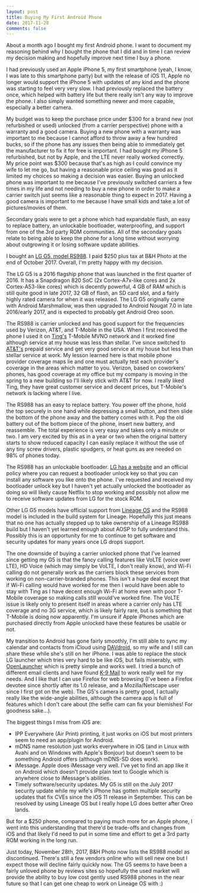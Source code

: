 ```yaml
---
layout: post
title: Buying My First Android Phone
date: 2017-11-28
comments: false
---
```


About a month ago I bought my first Android phone.  I want to document my
reasoning behind why I bought the phone that I did and in time I can review my
decision making and hopefully improve next time I buy a phone.

I had previously used an Apple iPhone 5, my first smartphone (yeah, I know, I
was late to this smartphone party) but with the release of iOS 11, Apple no
longer would support the iPhone 5 with updates of any kind and the phone was
starting to feel very very slow.  I had previously replaced the battery once,
which helped with battery life but there really isn't any way to improve the
phone.  I also simply wanted something newer and more capable, especially a
better camera.

My budget was to keep the purchase price under $300 for a brand new (not
refurbished or used) unlocked (from a carrier perspective) phone with a warranty
and a good camera.  Buying a new phone with a warranty was important to me
because I cannot afford to throw away a few hundred bucks, so if the phone has
any issues then being able to immediately get the manufacturer to fix it for
free is important.  I had bought my iPhone 5 refurbished, but not by
Apple, and the LTE never really worked correctly.  My price point was $300
because that's as high as I could convince my wife to let me go, but having a
reasonable price ceiling was good as it limited my choices so making a decision
was easier.  Buying an unlocked phone was important to me because I've
previously switched carriers a few times in my life and not needing to buy a new
phone in order to make a carrier switch just seems like a reasonable thing to
expect in 2017.  Having a good camera is important to me because I have small
kids and take a lot of pictures/movies of them.

Secondary goals were to get a phone which had expandable flash, an easy to
replace battery, an unlockable bootloader, waterproofing, and support from one
of the 3rd party ROM communities.  All of the secondary goals relate to being
able to keep the phone for a long time without worrying about outgrowing it or
losing software update abilities.

I bought an [LG G5, model RS988][lgg5rs988].  I paid $250 plus tax at B&H Photo
at the end of October 2017.  Overall, I'm pretty happy with my decision.

[lgg5rs988]: http://www.lg.com/us/cell-phones/lg-RS988-Silver-g5-unlocked

The LG G5 is a 2016 flagship phone that was launched in the first quarter of 2016.
It has a Snapdragon 820 SoC (2x Cortex-A7x-like cores and 2x
Cortex-A53-like cores) which is decently powerful, 4 GB of RAM which is still
quite good in late 2017, 32 GB of flash, an SD card slot, and a fairly highly
rated camera for when it was released.  The LG G5 originally came with Android
Marshmallow, was then upgraded to Android Nougat 7.0 in late 2016/early 2017,
and is expected to probably get Android Oreo soon.

The RS988 is carrier unlocked and has good support for the frequencies used by
Verizon, AT&T, and T-Mobile in the USA.  When I first received the phone I used
it on [Ting's][ting] T-Mobile MVNO network and it worked fine although service
at my house was less than stellar.  I've since switched to [AT&T's][att] prepaid
service and get very good service at my house but less than stellar service at
work.  My lesson learned here is that mobile phone provider coverage maps lie
and one must actually test each provider's coverage in the areas which matter to
you.  Verizon, based on coworkers' phones, has good coverage at my office but
my company is moving in the spring to a new building so I'll likely stick with
AT&T for now.  I really liked Ting, they have great customer service and decent
prices, but T-Mobile's network is lacking where I live.

[ting]: https://ting.com/
[att]: https://www.att.com/prepaid/index.html

The RS988 has an easy to replace battery.  You power off the phone, hold the top
securely in one hand while depressing a small button, and then slide the bottom
of the phone away and the battery comes with it.  Pop the old battery out of the
bottom piece of the phone, insert new battery, and reassemble.  The total
experience is very easy and takes only a minute or two.  I am very excited by
this as in a year or two when the original battery starts to show reduced
capacity I can easily replace it without the use of any tiny screw drivers,
plastic spudgers, or heat guns as are needed on 98% of phones today.

The RS988 has an unlockable bootloader.  [LG has a website][bootloaderunlock]
and an official policy where you can request a bootloader unlock key so that you
can install any software you like onto the phone.  I've requested and received
my bootloader unlock key but I haven't yet actually unlocked the bootloader as
doing so will likely cause Netflix to stop working and possibly not allow me to
receive software updates from LG for the stock ROM.

[bootloaderunlock]: http://developer.lge.com/resource/mobile/RetrieveBootloader.dev

Other LG G5 models have official support from [Lineage OS][lineage] and the
RS988 model is included in the build system for Lineage.  Hopefully this just
means that no one has actually stepped up to take ownership of a Lineage RS988
build but I haven't yet learned enough about AOSP to fully understand this.
Possibly this is an opportunity for me to continue to get software and security
updates for many years once LG drops support.

[lineage]: https://wiki.lineageos.org/devices/

The one downside of buying a carrier unlocked phone that I've learned since
getting my G5 is that the fancy calling features like VoLTE (voice over LTE), HD
Voice (which may simply be VoLTE, I don't really know), and Wi-Fi calling do not
generally work as the carriers block these services from working on
non-carrier-branded phones.  This isn't a huge deal except that if Wi-Fi calling
would have worked for me then I would have been able to stay with Ting as I have
decent enough Wi-Fi at home even with poor T-Mobile coverage so making calls
still would've worked fine.  The VoLTE issue is likely only to present itself in
areas where a carrier only has LTE coverage and no 3G service, which is likely
fairly rare, but is something that T-Mobile is doing now apparently.  I'm unsure
if Apple iPhones which are purchased directly from Apple unlocked have these
features be usable or not.

My transition to Android has gone fairly smoothly, I'm still able to sync my
calendar and contacts from iCloud using [DAVdroid][davdroid], so my wife and I
still can share these while she's still on her iPhone.  I was able to replace
the stock LG launcher which tries very hard to be like iOS, but fails miserably,
with [OpenLauncher][openlauncher] which is pretty simple and works well.  I
tried a bunch of different email clients and have found [K-9 Mail][k9mail] to
work really well for my needs.  And I like that I can use Firefox for web
browsing (I've been a Firefox devotee since shortly after its 1.0 release, and a
Mozilla/Netscape user since I first got on the web).  The G5's camera is pretty
good, I actually really like the wide-angle abilities, although the camera app
is full of features which I don't care about (the selfie cam can fix your
blemishes! For goodness sake...).

[davdroid]: https://www.davdroid.com/
[openlauncher]: https://github.com/OpenLauncherTeam/openlauncher
[k9mail]: https://k9mail.github.io/

The biggest things I miss from iOS are:

* IPP Everywhere (Air Print) printing, it just works on iOS but most printers
  seem to need an app/plugin for Android.
* mDNS name resolution just works everywhere in iOS (and in Linux with Avahi and
  on Windows with Apple's Bonjour) but doesn't seem to be something Android
  offers (although mDNS-SD does work).
* iMessage.  Apple does iMessage very well.  I've yet to find an app like it on
  Android which doesn't provide plain text to Google which is anywhere close to
  iMessage's abilities.
* Timely software/security updates.  My G5 is still on the July 2017 security
  update while my wife's iPhone has gotten multiple security updates that fix
  CVEs since the iOS 11 release in September.  This can be resolved by using
  Lineage OS but I really hope LG does better after Oreo lands.

But for a $250 phone, compared to paying much more for an Apple phone, I went
into this understanding that there'd be trade-offs and changes from iOS and that
likely I'd need to put in some time and effort to get a 3rd party ROM working in
the long run.

Just today, November 28th, 2017, B&H Photo now lists the RS988 model as
discontinued.  There's still a few vendors online who will sell new one but I
expect those will decline fairly quickly now.  The G5 seems to have been a
fairly unloved phone by reviews sites so hopefully the used market will provide
the ability to buy low cost gently used RS988 phones in the near future so that
I can get one cheap to work on Lineage OS with :)
